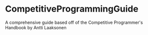 # CompetitiveProgrammingGuide
A comprehensive guide based off of the Competitive Programmer's Handbook by Antti Laaksonen
